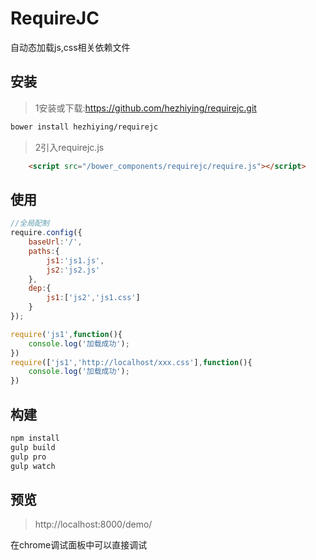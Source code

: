 RequireJC
============

自动态加载js,css相关依赖文件

## 安装
> 1安装或下载:https://github.com/hezhiying/requirejc.git
```bash
bower install hezhiying/requirejc
```
>2引入requirejc.js

```html
	<script src="/bower_components/requirejc/require.js"></script>

```
>

## 使用


```javascript
//全局配制
require.config({
    baseUrl:'/',
    paths:{
    	js1:'js1.js',
    	js2:'js2.js'
    },
    dep:{
    	js1:['js2','js1.css']
    }
});

require('js1',function(){
	console.log('加载成功');
})
require(['js1','http://localhost/xxx.css'],function(){
	console.log('加载成功');
})

```

## 构建
```bash
npm install
gulp build
gulp pro
gulp watch

```
## 预览

> http://localhost:8000/demo/

在chrome调试面板中可以直接调试